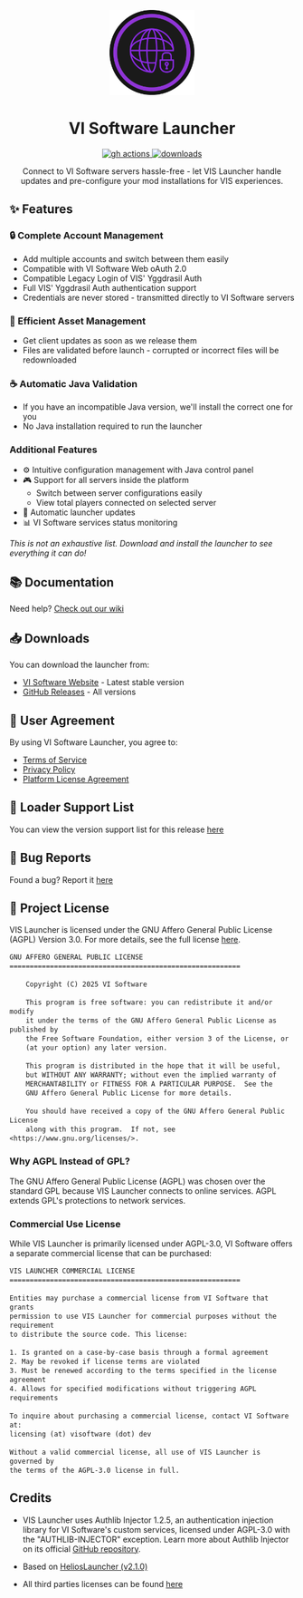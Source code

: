 <p align="center"><img src="./app/assets/images/vis-icon.png" width="150px" height="150px" alt="vi software"></p>

<h1 align="center">VI Software Launcher</h1>

<p align="center">
  <a href="https://github.com/VI-Software/vis-launcher/actions">
    <img src="https://img.shields.io/github/actions/workflow/status/VI-Software/vis-launcher/build.yml?branch=master&style=for-the-badge" alt="gh actions">
  </a>
  <a href="https://github.com/VI-Software/vis-launcher/releases">
    <img src="https://img.shields.io/github/downloads/VI-Software/vis-launcher/total.svg?style=for-the-badge" alt="downloads">
  </a>
</p>

<p align="center">Connect to VI Software servers hassle-free - let VIS Launcher handle updates and pre-configure your mod installations for VIS experiences.</p>

## ✨ Features

### 🔒 Complete Account Management
- Add multiple accounts and switch between them easily
- Compatible with VI Software Web oAuth 2.0
- Compatible Legacy Login of VIS' Yggdrasil Auth
- Full VIS' Yggdrasil Auth authentication support
- Credentials are never stored - transmitted directly to VI Software servers

### 📂 Efficient Asset Management  
- Get client updates as soon as we release them
- Files are validated before launch - corrupted or incorrect files will be redownloaded

### ☕ Automatic Java Validation
- If you have an incompatible Java version, we'll install the correct one for you
- No Java installation required to run the launcher

### Additional Features
- ⚙️ Intuitive configuration management with Java control panel
- 🎮 Support for all servers inside the platform
  - Switch between server configurations easily 
  - View total players connected on selected server
- 🔄 Automatic launcher updates
- 📊 VI Software services status monitoring

*This is not an exhaustive list. Download and install the launcher to see everything it can do!*

## 📚 Documentation

Need help? [Check out our wiki](https://docs.visoftware.dev/vi-software/vis-launcher)

## 📥 Downloads

You can download the launcher from:
- [VI Software Website](https://visoftware.dev/launcher) - Latest stable version
- [GitHub Releases](https://github.com/VI-Software/vis-launcher/releases) - All versions

## 📜 User Agreement

By using VI Software Launcher, you agree to:
- [Terms of Service](https://docs.visoftware.dev/vi-software/guidelines/terms-of-service)
- [Privacy Policy](https://docs.visoftware.dev/vi-software/guidelines/privacy-policy)
- [Platform License Agreement](https://docs.visoftware.dev/vi-software/guidelines/platform-license-agreement)

## 🔧 Loader Support List

You can view the version support list for this release [here](./LoaderSupportList.md)

## 🐛 Bug Reports 

Found a bug? Report it [here](https://github.com/VI-Software/vis-launcher/issues)

## 📄 Project License

VIS Launcher is licensed under the GNU Affero General Public License (AGPL) Version 3.0. For more details, see the full license [here](./LICENSE).

```text
GNU AFFERO GENERAL PUBLIC LICENSE
=========================================================

    Copyright (C) 2025 VI Software

    This program is free software: you can redistribute it and/or modify
    it under the terms of the GNU Affero General Public License as published by
    the Free Software Foundation, either version 3 of the License, or
    (at your option) any later version.

    This program is distributed in the hope that it will be useful,
    but WITHOUT ANY WARRANTY; without even the implied warranty of
    MERCHANTABILITY or FITNESS FOR A PARTICULAR PURPOSE.  See the
    GNU Affero General Public License for more details.

    You should have received a copy of the GNU Affero General Public License
    along with this program.  If not, see <https://www.gnu.org/licenses/>.

```

### Why AGPL Instead of GPL?

The GNU Affero General Public License (AGPL) was chosen over the standard GPL because VIS Launcher connects to online services. AGPL extends GPL's protections to network services.

### Commercial Use License

While VIS Launcher is primarily licensed under AGPL-3.0, VI Software offers a separate commercial license that can be purchased:

```text
VIS LAUNCHER COMMERCIAL LICENSE
=========================================================

Entities may purchase a commercial license from VI Software that grants 
permission to use VIS Launcher for commercial purposes without the requirement 
to distribute the source code. This license:

1. Is granted on a case-by-case basis through a formal agreement
2. May be revoked if license terms are violated
3. Must be renewed according to the terms specified in the license agreement
4. Allows for specified modifications without triggering AGPL requirements

To inquire about purchasing a commercial license, contact VI Software at:
licensing (at) visoftware (dot) dev

Without a valid commercial license, all use of VIS Launcher is governed by
the terms of the AGPL-3.0 license in full.
```

## Credits

- VIS Launcher uses Authlib Injector 1.2.5, an authentication injection library for VI Software's custom services, licensed under AGPL-3.0 with the "AUTHLIB-INJECTOR" exception. Learn more about Authlib Injector on its official [GitHub repository](https://github.com/yushijinhun/authlib-injector).

- Based on [HeliosLauncher (v2.1.0)](https://github.com/dscalzi/helioslauncher)

- All third parties licenses can be found [here](./THIRD-PARTIES-LICENSES.md)